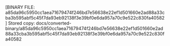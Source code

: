 [BINARY FILE: a85da96c5950cc1aea71679474f246bd7e56638e22ef1d501660e2ad88a33cba3b595abf5c45f7da93eb92138f3e39bf0e6da957a70c9e522c830fa40582]
Stored copy: docs/converted-binary/a85da96c5950cc1aea71679474f246bd7e56638e22ef1d501660e2ad88a33cba3b595abf5c45f7da93eb92138f3e39bf0e6da957a70c9e522c830fa40582

